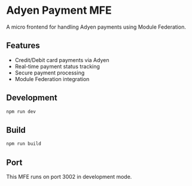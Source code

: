 # Adyen Payment MFE

A micro frontend for handling Adyen payments using Module Federation.

## Features

- Credit/Debit card payments via Adyen
- Real-time payment status tracking
- Secure payment processing
- Module Federation integration

## Development

```bash
npm run dev
```

## Build

```bash
npm run build
```

## Port

This MFE runs on port 3002 in development mode.
